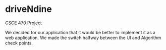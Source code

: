driveNdine
==========

CSCE 470 Project


We decided for our application that it would be better to implement it as
a web application. We made the switch halfway between the UI and Algorithm
check points. 